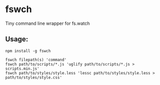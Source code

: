 # fswch
Tiny command line wrapper for fs.watch

## Usage:
```
npm install -g fswch
```
```
fswch filepath(s) 'command'
fswch path/to/scripts/*.js 'uglify path/to/scripts/*.js > scripts.min.js'
fswch path/to/styles/style.less 'lessc path/to/styles/style.less > path/to/styles/style.css'
```